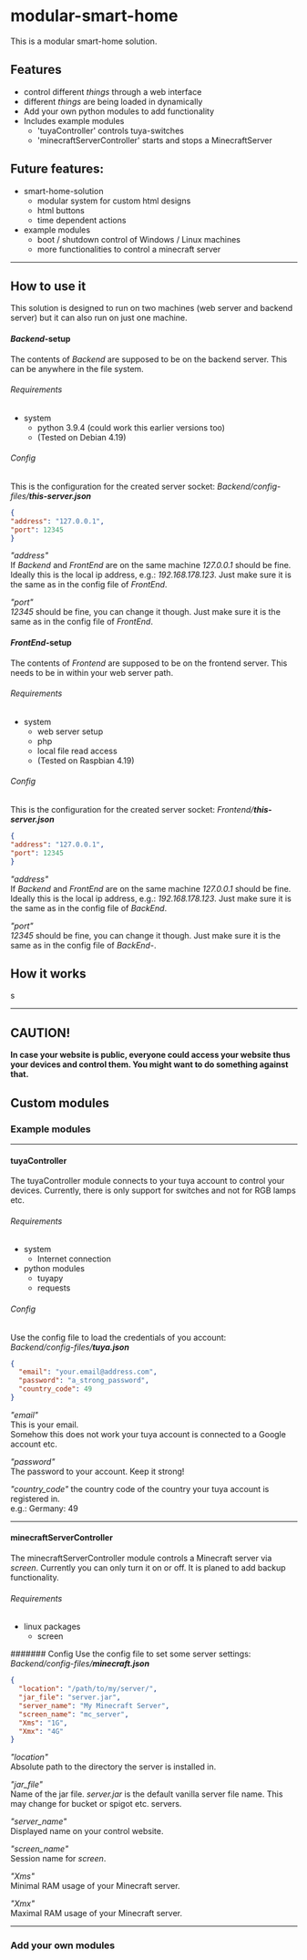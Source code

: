 # modular-smart-home

This is a modular smart-home solution.


## Features
* control different _things_ through a web interface
* different _things_ are being loaded in dynamically
* Add your own python modules to add functionality
* Includes example modules
  - 'tuyaController' controls tuya-switches
  - 'minecraftServerController' starts and stops a MinecraftServer

## Future features:
* smart-home-solution
  * modular system for custom html designs
  * html buttons
  * time dependent actions
* example modules
  * boot / shutdown control of Windows / Linux machines
  * more functionalities to control a minecraft server

---

## How to use it
This solution is designed to run on two machines (web server and backend server) but it can also run on just one
machine.

#### _Backend_-setup  
The contents of _Backend_ are supposed to be on the backend server. This can be anywhere in the file system.

###### Requirements
* system
  * python 3.9.4 (could work this earlier versions too)
  * (Tested on Debian 4.19)  

###### Config
This is the configuration for the created server socket:
_Backend/config-files/**this-server.json**_
```JSON
{
"address": "127.0.0.1",
"port": 12345
}
```
_"address"_  
If _Backend_ and _FrontEnd_ are on the same machine _127.0.0.1_ should be fine. Ideally this is the local ip address,
e.g.: _192.168.178.123_. Just make sure it is the same as in the config file of _FrontEnd_.

_"port"_  
_12345_ should be fine, you can change it though. Just make sure it is the same as in the config file of
_FrontEnd_.

#### _FrontEnd_-setup  
The contents of _Frontend_ are supposed to be on the frontend server. This needs to be in within your web server path.

###### Requirements
* system
  * web server setup
  * php
  * local file read access
  * (Tested on Raspbian 4.19)
  
###### Config
This is the configuration for the created server socket:
_Frontend/**this-server.json**_
```JSON
{
"address": "127.0.0.1",
"port": 12345
}
```
_"address"_  
If _Backend_ and _FrontEnd_ are on the same machine _127.0.0.1_ should be fine. Ideally this is the local ip address,
e.g.: _192.168.178.123_. Just make sure it is the same as in the config file of _BackEnd_.

_"port"_  
_12345_ should be fine, you can change it though. Just make sure it is the same as in the config file of
_BackEnd-_.

## How it works
s

---

## **CAUTION!**
**In case your website is public, everyone could access your website thus your devices and control them.
You might want to do something against that.**


## Custom modules
### Example modules
___
#### tuyaController
The tuyaController module connects to your tuya account to control your devices. Currently, there is only support
for switches and not for RGB lamps etc.

###### Requirements
* system
  * Internet connection
* python modules
  * tuyapy
  * requests

###### Config
Use the config file to load the credentials of you account:  
_Backend/config-files/**tuya.json**_
```JSON
{
  "email": "your.email@address.com",
  "password": "a_strong_password",
  "country_code": 49
}
```
_"email"_  
This is your email.  
Somehow this does not work your tuya account is connected to a Google account etc.

_"password"_  
The password to your account. Keep it strong!

_"country_code"_
the country code of the country your tuya account is registered in.  
e.g.: Germany: 49

___
#### minecraftServerController
The minecraftServerController module controls a Minecraft server via _screen_. Currently you can only turn it on or off.
It is planed to add backup functionality.

###### Requirements
* linux packages
  * screen
  
####### Config
Use the config file to set some server settings:  
_Backend/config-files/**minecraft.json**_
```JSON
{
  "location": "/path/to/my/server/",
  "jar_file": "server.jar",
  "server_name": "My Minecraft Server",
  "screen_name": "mc_server",
  "Xms": "1G",
  "Xmx": "4G"
}
```
_"location"_  
Absolute path to the directory the server is installed in.

_"jar_file"_  
Name of the jar file. _server.jar_ is the default vanilla server file name. This may change for bucket or spigot etc.
servers.

_"server_name"_  
Displayed name on your control website.

_"screen_name"_  
Session name for _screen_.

_"Xms"_  
Minimal RAM usage of your Minecraft server.

_"Xmx"_  
Maximal RAM usage of your Minecraft server.

---
### Add your own modules
